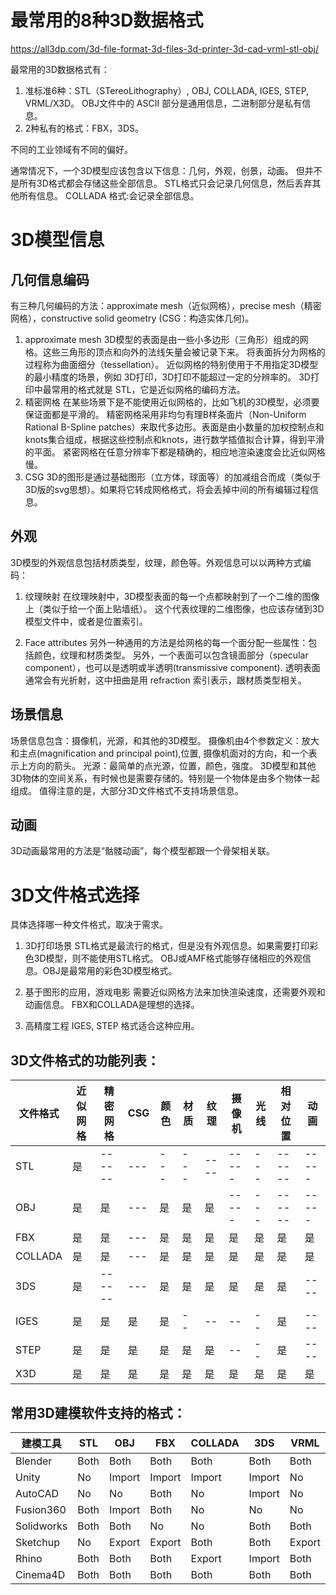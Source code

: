 # 最常用的8种3D数据格式
https://all3dp.com/3d-file-format-3d-files-3d-printer-3d-cad-vrml-stl-obj/

最常用的3D数据格式有：
1. 准标准6种：STL（STereoLithography）, OBJ, COLLADA, IGES, STEP, VRML/X3D。
OBJ文件中的 ASCII 部分是通用信息，二进制部分是私有信息。
2. 2种私有的格式：FBX，3DS。

不同的工业领域有不同的偏好。

通常情况下，一个3D模型应该包含以下信息：几何，外观，创景，动画。
但并不是所有3D格式都会存储这些全部信息。
STL格式只会记录几何信息，然后丢弃其他所有信息。
COLLADA 格式:会记录全部信息。

# 3D模型信息
## 几何信息编码
有三种几何编码的方法：approximate mesh（近似网格），precise mesh（精密网格），constructive solid geometry (CSG：构造实体几何)。
1. approximate mesh
3D模型的表面是由一些小多边形（三角形）组成的网格。这些三角形的顶点和向外的法线矢量会被记录下来。
将表面拆分为网格的过程称为曲面细分（tessellation）。
近似网格的特别使用于不用指定3D模型的最小精度的场景，例如 3D打印，3D打印不能超过一定的分辨率的。
3D打印中最常用的格式就是 STL，它是近似网格的编码方法。
2. 精密网格
在某些场景下是不能使用近似网格的，比如飞机的3D模型，必须要保证面都是平滑的。
精密网格采用非均匀有理B样条面片（Non-Uniform Rational B-Spline patches）来取代多边形。表面是由小数量的加权控制点和knots集合组成，根据这些控制点和knots，进行数学插值拟合计算，得到平滑的平面。
紧密网格在任意分辨率下都是精确的，相应地渲染速度会比近似网格慢。
3. CSG
3D的图形是通过基础图形（立方体，球面等）的加减组合而成（类似于3D版的svg思想）。如果将它转成网格格式，将会丢掉中间的所有编辑过程信息。

## 外观
3D模型的外观信息包括材质类型，纹理，颜色等。外观信息可以以两种方式编码：
1. 纹理映射
在纹理映射中，3D模型表面的每一个点都映射到了一个二维的图像上（类似于给一个面上贴墙纸）。
这个代表纹理的二维图像，也应该存储到3D模型文件中，或者是位置索引。

2. Face attributes
另外一种通用的方法是给网格的每一个面分配一些属性：包括颜色，纹理和材质类型。
另外，一个表面可以包含镜面部分（specular component），也可以是透明或半透明(transmissive component).
透明表面通常会有光折射，这中扭曲是用 refraction 索引表示，跟材质类型相关。

## 场景信息
场景信息包含：摄像机，光源，和其他的3D模型。
摄像机由4个参数定义：放大和主点(magnification and principal point),位置, 摄像机面对的方向，和一个表示上方向的箭头。
光源：最简单的点光源，位置，颜色，强度。
3D模型和其他3D物体的空间关系，有时候也是需要存储的。特别是一个物体是由多个物体一起组成。
值得注意的是，大部分3D文件格式不支持场景信息。

## 动画
3D动画最常用的方法是“骷髅动画”，每个模型都跟一个骨架相关联。


# 3D文件格式选择
具体选择哪一种文件格式，取决于需求。
1. 3D打印场景
STL格式是最流行的格式，但是没有外观信息。如果需要打印彩色3D模型，则不能使用STL格式。
OBJ或AMF格式能够存储相应的外观信息。OBJ是最常用的彩色3D模型格式。

2. 基于图形的应用，游戏电影
需要近似网格方法来加快渲染速度，还需要外观和动画信息。
FBX和COLLADA是理想的选择。

3. 高精度工程
IGES, STEP 格式适合这种应用。

## 3D文件格式的功能列表：
| 文件格式 | 近似网格 | 精密网格 | CSG | 颜色 | 材质 | 纹理 | 摄像机 | 光线 | 相对位置 | 动画 |
| ------- | ------ | ------  | --- | --- | ---  | ---- | ----- | --- | ------ | ----- |
| STL     | 是     | ------  | --- | --- | ---  | ---- | ----- | --- | ------ | ----- |
| OBJ     | 是     | 是      | ---  | 是  | 是   | 是   | ----- | --- | ------ | ----- |
| FBX     | 是     | 是      | ---  | 是  | 是   | 是   | 是    | 是   | 是     | 是    |
| COLLADA | 是     | 是      | ---  | 是  | 是   | 是   | 是    | 是   | 是     | 是    |
| 3DS     | 是     | ------  | ---  | 是  | 是   | 是   | 是    | 是   | 是     | ---- |
| IGES    | 是     | 是      | 是   | 是  | --   | --   | --    | --   | 是     | ---- |
| STEP    | 是     | 是      | 是   | 是  | 是   | 是    | --    | --   | 是     | ---- |
| X3D     | 是     | 是      | 是   | 是  | 是   | 是    | 是    | 是   | 是     | 是    |

## 常用3D建模软件支持的格式：
| 建模工具    | STL   | OBJ    | FBX    | COLLADA | 3DS    | VRML   | X3D    | IGES   | STEP   |
| ---------- | ----- | -------| -------| ------- | -------| -------| -------| -------| -------|
| Blender    | Both  | Both   | Both   | Both    | Both   | Both   | Both   | No     | No     |
| Unity      | No    | Import | Import | Import  | Import | No     | No     | No     | No     |
| AutoCAD    | No    | No     | Both   | No      | Import | No     | No     | Both   | Import |
| Fusion360  | Both  | Import | Both   | No      | No     | No     | No     | Both   | Both   |
| Solidworks | Both  | Both   | No     | No      | Both   | Both   | No     | Both   | Both   |
| Sketchup   | No    | Export | Export | Both    | Both   | Export | No     | No     | No     |
| Rhino      | Both  | Both   | Both   | Export  | Import | Both   | Export | Import | Import |
| Cinema4D   | Both  | Both   | Both   | Both    | Both   | Both   | No     | Import | No     |


